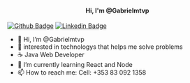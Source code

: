 <h4 align="center"> 
	Hi, I'm @Gabrielmtvp
</h4>

[![Github Badge](https://img.shields.io/badge/-Github-000?style=flat-square&logo=Github&logoColor=white&link=https://github.com/Gabrielmtvp)](https://github.com/Gabrielmtvp)
[![Linkedin Badge](https://img.shields.io/badge/-LinkedIn-blue?style=flat-square&logo=Linkedin&logoColor=white&link=https://www.linkedin.com/in/gabrielpgomes/)](https://www.linkedin.com/in/gabrielpgomes/)

- 👋 Hi, I’m @Gabrielmtvp
- 👀 interested in technologys that helps me solve problems
- ☕️ Java Web Developer
- 🌱 I’m currently learning React and Node
- 📫 How to reach me: Cell: +353 83 092 1358

<!---
- 💞️ I’m looking to collaborate on ...
Gabrielmtvp/Gabrielmtvp is a ✨ special ✨ repository because its `README.md` (this file) appears on your GitHub profile.
You can click the Preview link to take a look at your changes.
--->

